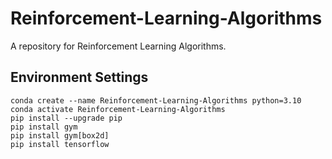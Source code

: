 # Reinforcement-Learning-Algorithms
A repository for Reinforcement Learning Algorithms.

## Environment Settings
```shell
conda create --name Reinforcement-Learning-Algorithms python=3.10
conda activate Reinforcement-Learning-Algorithms
pip install --upgrade pip
pip install gym
pip install gym[box2d]
pip install tensorflow
```